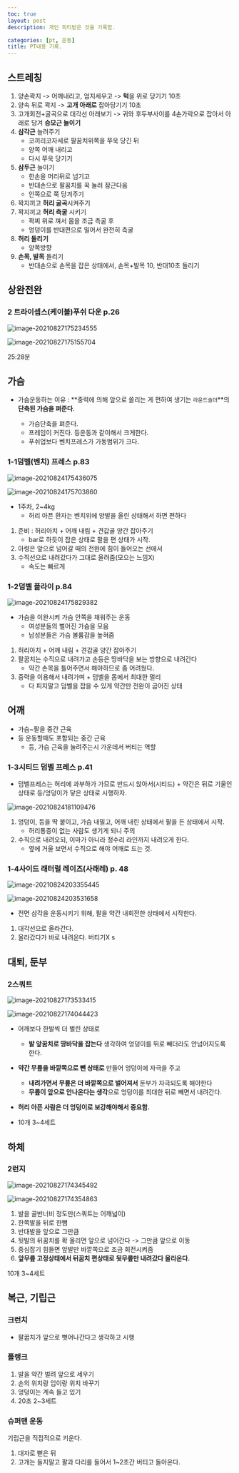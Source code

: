 ```yaml
---
toc: true
layout: post
description: 개인 피티받은 것을 기록함.

categories: [pt, 운동]
title: PT내용 기록.
---
```






## 스트레칭

1. 양손꽉지 -> 어깨내리고, 엄지세우고 -> **턱**을 위로 당기기 10초
2. 양속 뒤로 꽉지 -> **고개 아래로**  잡아당기기 10초
3. 고개회전+굴곡으로 대각선 아래보기 -> 귀와 후두부사이를 4손가락으로 잡아서 아래로 당겨 **승모근 늘이기**
4. **삼각근** 늘려주기
   - 코끼리코자세로 팔꿈치위쪽을 쭈욱 당긴 뒤
   - 양쪽 어깨 내리고
   - 다시 쭈욱 당기기
5. **삼두근** 늘이기
   - 한손을 머리뒤로 넘기고
   - 반대손으로 팔꿈치를 꾹 눌러 잠근다음
   - 안쪽으로 쭉 당겨주기
6. 꽉지끼고 **허리 굴곡**시켜주기
7. 꽉지끼고 **허리 측굴** 시키기
   - 꽉찌 위로 껴서 몸을 조금 측굴 후 
   - 엉덩이를 반대편으로 밀어서 완전히 측굴
8. **허리 돌리기**
   - 양쪽방향
9. **손목, 발목** 돌리기
   - 반대손으로 손목을 잡은 상태에서, 손목+발목 10, 반대10초 돌리기



## 상완전완

### 2 트라이셉스(케이블)푸쉬 다운 p.26



![image-20210827175234555](https://raw.githubusercontent.com/is3js/screenshots/main/image-20210827175234555.png)



![image-20210827175155704](https://raw.githubusercontent.com/is3js/screenshots/main/image-20210827175155704.png)



25:28분



## 가슴

- 가슴운동하는 이유 :  **중력에 의해 앞으로 쏠리는 게 편하여 생기는 `라운드솔뎌`**의 **단축된 가슴을 펴준다**.

  - 가슴단축을 펴준다.
  - 프레임이 커진다. 등운동과 같이해서 크게한다.
  - 푸쉬업보다 벤치프레스가 가동범위가 크다.

  

### 1-1덤벨(벤치) 프레스 p.83

![image-20210824175436075](https://raw.githubusercontent.com/is3js/screenshots/main/image-20210824175436075.png)

![image-20210824175703860](https://raw.githubusercontent.com/is3js/screenshots/main/image-20210824175703860.png)

- 1주차, 2~4kg
  - 허리 아픈 환자는 벤치위에 양발을 올린 상태해서 하면 편하다



1. 준비 : 허리아치 + 어깨 내림 + 견갑골 양간 잡아주기 
   - bar로 하듯이 잡은 상태로 팔을 편 상태가 시작.
2. 아령은 앞으로 넘어갈 때의 전완에 힘이 들어오는 선에서
3. 수직선으로 내려갔다가 그대로 올려줌(모으는 느낌X)
   - 속도는 빠르게





### 1-2덤벨 플라이 p.84

![image-20210824175829382](https://raw.githubusercontent.com/is3js/screenshots/main/image-20210824175829382.png)

- 가슴을 이완시켜 가슴 안쪽을 채워주는 운동
  - 여성분들의 벌어진 가슴을 모음
  - 남성분들은 가슴 볼륨감을 높혀줌



1. 허리아치 + 어깨 내림 + 견갑골 양간 잡아주기 
2. 팔꿈치는 수직으로 내려가고
   손등은 땅바닥을 보는 방향으로 내려간다
   - 약간 손목을 틀어주면서 해야하므로 좀 어려웠다.
3. 중력을 이용해서 내려가며 + 덤벨을 몸에서 최대한 멀리
   - 다 피지말고 덤벨을 잡을 수 있게 약간만 전완이 굽어진 상태









## 어깨

- 가슴~팔을 중간 근육
- 등 운동할때도 포함되는 중간 근육
  - 등, 가슴 근육을 눌려주는시 가운데서 버티는 역할



### 1-3시티드 덤벨 프레스 p.41

- 덤벨프레스는 허리에 과부하가 가므로 반드시 앉아서(시티드) + 약간은 뒤로 기울인 상태로 등/엉덩이가 닿은 상태로 시행하자.

![image-20210824181109476](https://raw.githubusercontent.com/is3js/screenshots/main/image-20210824181109476.png)

1. 엉덩이, 등을  딱 붙이고, 가슴 내밀고, 어깨 내린 상태에서 
   팔을 든 상태에서 시작.
   - 허리통증이 없는 사람도 생기게 되니 주의
2. 수직으로 내려오되, 이마가 아니라 정수리 라인까지 내려오게 한다.
   - 옆에 거울 보면서 수직으로 해야 어깨로 드는 것.







### 1-4사이드 래터럴 레이즈(사래레) p. 48

![image-20210824203355445](https://raw.githubusercontent.com/is3js/screenshots/main/image-20210824203355445.png)

![image-20210824203531658](https://raw.githubusercontent.com/is3js/screenshots/main/image-20210824203531658.png)

- 전면 삼각을 운동시키기 위해, 팔을 약간 내회전한 상태에서 시작한다.

1. 대각선으로 올라간다.
2. 올라갔다가 바로 내려온다. 버티기X s



## 대퇴, 둔부

### 2스쿼트

![image-20210827173533415](https://raw.githubusercontent.com/is3js/screenshots/main/image-20210827173533415.png)

![image-20210827174044423](https://raw.githubusercontent.com/is3js/screenshots/main/image-20210827174044423.png)



- 어깨보다 한발씩 더 벌린 상태로
  - **발 앞꿈치로 땅바닥을 잡는다** 생각하여 엉덩이를 뛰로 빼더라도 안넘어지도록 한다.
- **약간 무릎을 바깥쪽으로 뺀 상태로** 만들어 엉덩이에 자극을 주고
  - **내려가면서 무릎은 더 바깥쪽으로 벌어져서** 둔부가 자극되도록 해야한다
  - **무릎이 앞으로 안나온다는 생각**으로 엉덩이를 최대한 뒤로 빼면서 내려간다.
- **허리 아픈 사람은 더 엉덩이로 보강해야해서 중요함.**



- 10개 3~4세트





## 하체

### 2런지

![image-20210827174345492](https://raw.githubusercontent.com/is3js/screenshots/main/image-20210827174345492.png)

![image-20210827174354863](https://raw.githubusercontent.com/is3js/screenshots/main/image-20210827174354863.png)

1. 발을 골반너비 정도만(스쿼트는 어깨넓이)
2. 한쪽발을 뒤로 한뼘
3. 반대발을 앞으로 그만큼
4. 뒷발의 뒤꿈치를 확 올리면 앞으로 넘어간다 -> 그만큼 앞으로 이동
5. 중심잡기 힘들면 앞발만 바깥쪽으로 조금 회전시켜줌
6. **앞무릎 고정상태에서 뒤꿈치 편상태로 뒷무릎만 내려갔다 올라온다.**



10개 3~4세트



## 복근, 기립근

### 크런치

- 팔꿉치가 앞으로 뻣어나간다고 생각하고 시행



### 플랭크

1. 발을 약간 벌려 앞으로 세우기
2. 손의 위치랑 입이랑 위치 바꾸기
3. 엉덩이는 계속 들고 있기
4. 20초 2~3세트



### 슈퍼맨 운동

기립근을 직접적으로 키운다.

1. 대자로 뻗은 뒤
2. 고개는 들지말고 팔과 다리를 들어서 1~2초간 버티고 돌아온다.







